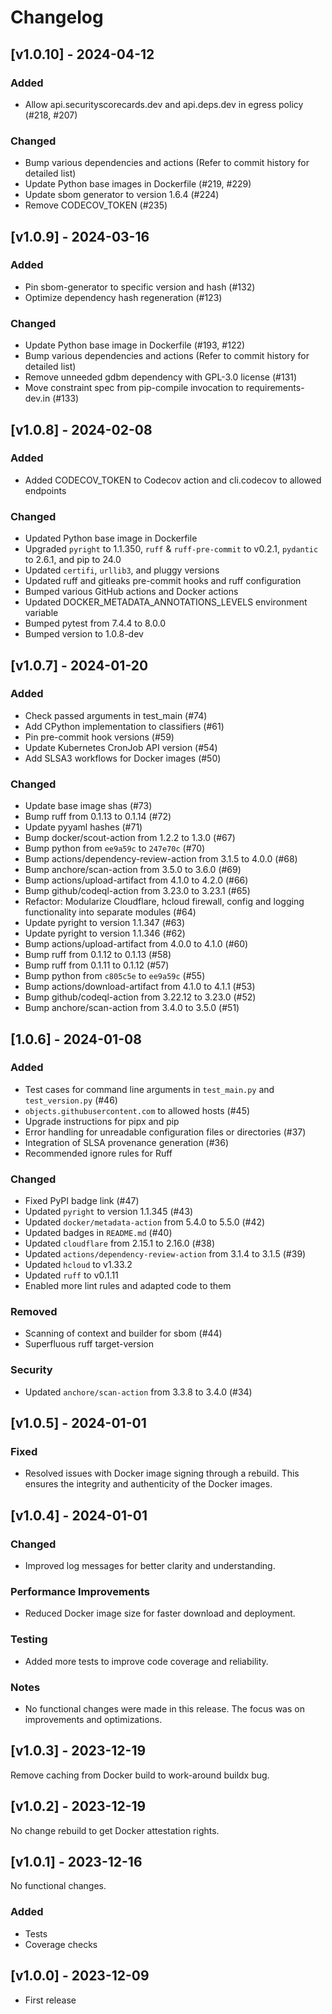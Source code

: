 # Changelog

## [v1.0.10] - 2024-04-12

### Added

- Allow api.securityscorecards.dev and api.deps.dev in egress policy (#218, #207)

### Changed

- Bump various dependencies and actions (Refer to commit history for detailed list)
- Update Python base images in Dockerfile (#219, #229)
- Update sbom generator to version 1.6.4 (#224)
- Remove CODECOV_TOKEN (#235)

## [v1.0.9] - 2024-03-16

### Added

- Pin sbom-generator to specific version and hash (#132)
- Optimize dependency hash regeneration (#123)

### Changed

- Update Python base image in Dockerfile (#193, #122)
- Bump various dependencies and actions (Refer to commit history for detailed list)
- Remove unneeded gdbm dependency with GPL-3.0 license (#131)
- Move constraint spec from pip-compile invocation to requirements-dev.in (#133)

## [v1.0.8] - 2024-02-08

### Added

- Added CODECOV_TOKEN to Codecov action and cli.codecov to allowed endpoints

### Changed

- Updated Python base image in Dockerfile
- Upgraded `pyright` to 1.1.350, `ruff` & `ruff-pre-commit` to v0.2.1, `pydantic` to 2.6.1, and pip to 24.0
- Updated `certifi`, `urllib3`, and pluggy versions
- Updated ruff and gitleaks pre-commit hooks and ruff configuration
- Bumped various GitHub actions and Docker actions
- Updated DOCKER_METADATA_ANNOTATIONS_LEVELS environment variable
- Bumped pytest from 7.4.4 to 8.0.0
- Bumped version to 1.0.8-dev

## [v1.0.7] - 2024-01-20

### Added

- Check passed arguments in test_main (#74)
- Add CPython implementation to classifiers (#61)
- Pin pre-commit hook versions (#59)
- Update Kubernetes CronJob API version (#54)
- Add SLSA3 workflows for Docker images (#50)

### Changed

- Update base image shas (#73)
- Bump ruff from 0.1.13 to 0.1.14 (#72)
- Update pyyaml hashes (#71)
- Bump docker/scout-action from 1.2.2 to 1.3.0 (#67)
- Bump python from `ee9a59c` to `247e70c` (#70)
- Bump actions/dependency-review-action from 3.1.5 to 4.0.0 (#68)
- Bump anchore/scan-action from 3.5.0 to 3.6.0 (#69)
- Bump actions/upload-artifact from 4.1.0 to 4.2.0 (#66)
- Bump github/codeql-action from 3.23.0 to 3.23.1 (#65)
- Refactor: Modularize Cloudflare, hcloud firewall, config and logging functionality into separate modules (#64)
- Update pyright to version 1.1.347 (#63)
- Update pyright to version 1.1.346 (#62)
- Bump actions/upload-artifact from 4.0.0 to 4.1.0 (#60)
- Bump ruff from 0.1.12 to 0.1.13 (#58)
- Bump ruff from 0.1.11 to 0.1.12 (#57)
- Bump python from `c805c5e` to `ee9a59c` (#55)
- Bump actions/download-artifact from 4.1.0 to 4.1.1 (#53)
- Bump github/codeql-action from 3.22.12 to 3.23.0 (#52)
- Bump anchore/scan-action from 3.4.0 to 3.5.0 (#51)

## [1.0.6] - 2024-01-08

### Added

- Test cases for command line arguments in `test_main.py` and `test_version.py` (#46)
- `objects.githubusercontent.com` to allowed hosts (#45)
- Upgrade instructions for pipx and pip
- Error handling for unreadable configuration files or directories (#37)
- Integration of SLSA provenance generation (#36)
- Recommended ignore rules for Ruff

### Changed

- Fixed PyPI badge link (#47)
- Updated `pyright` to version 1.1.345 (#43)
- Updated `docker/metadata-action` from 5.4.0 to 5.5.0 (#42)
- Updated badges in `README.md` (#40)
- Updated `cloudflare` from 2.15.1 to 2.16.0 (#38)
- Updated `actions/dependency-review-action` from 3.1.4 to 3.1.5 (#39)
- Updated `hcloud` to v1.33.2
- Updated `ruff` to v0.1.11
- Enabled more lint rules and adapted code to them

### Removed

- Scanning of context and builder for sbom (#44)
- Superfluous ruff target-version

### Security

- Updated `anchore/scan-action` from 3.3.8 to 3.4.0 (#34)

## [v1.0.5] - 2024-01-01

### Fixed

- Resolved issues with Docker image signing through a rebuild. This ensures the
  integrity and authenticity of the Docker images.

## [v1.0.4] - 2024-01-01

### Changed

- Improved log messages for better clarity and understanding.

### Performance Improvements

- Reduced Docker image size for faster download and deployment.

### Testing

- Added more tests to improve code coverage and reliability.

### Notes

- No functional changes were made in this release. The focus was on improvements
  and optimizations.

## [v1.0.3] - 2023-12-19

Remove caching from Docker build to work-around buildx bug.

## [v1.0.2] - 2023-12-19

No change rebuild to get Docker attestation rights.

## [v1.0.1] - 2023-12-16

No functional changes.

### Added

- Tests
- Coverage checks

## [v1.0.0] - 2023-12-09

- First release
